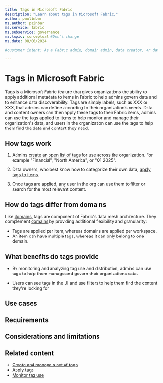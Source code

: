 ```yaml
---
title: Tags in Microsoft Fabric
description: "Learn about tags in Microsoft Fabric."
author: paulinbar
ms.author: painbar
ms.service: fabric
ms.subservice: governance
ms.topic: conceptual #Don't change
ms.date: 08/06/2024

#customer intent: As a Fabric admin, domain admin, data creator, or data consumer, I want to learn about tags in Microsoft Fabric.

---
```


# Tags in Microsoft Fabric

Tags is a Microsoft Fabric feature that gives organizations the ability to apply additional metadata to items in Fabric to help admins govern data and to enhance data discoverability. Tags are simply labels, such as XXX or XXX, that admins can define according to their organization’s needs. Data and content owners can then apply these tags to their Fabric items, admins can use the tags applied to items to help monitor and manage their organization's data, and users in the organization can use the tags to help them find the data and content they need.

## How tags work

1. Admins [create an open list of tags](./tags-define.md) for use across the organization. For example "Financial", "North America", or "Q1 2025".

1. Data owners, who best know how to categorize their own data, [apply tags to items](./tags-apply.md).

1. Once tags are applied, any user in the org can use them to filter or search for the most relevant content.

## How do tags differ from domains

Like [domains](./domains.md), tags are component of Fabric's data mesh architecture. They complement [domains](./domains.md) by providing additional flexibility and granularity:

* Tags are applied per item, whereas domains are applied per workspace.
* An item can have multiple tags, whereas it can only belong to one domain.

## What benefits do tags provide

* By monitoring and analyzing tag use and distribution, admins can use tags to help them manage and govern their organizations data.

* Users can see tags in the UI and use filters to help them find the content they're looking for.

## Use cases

## Requirements

## Considerations and limitations

## Related content

- [Create and manage a set of tags](tags-define.md)
- [Apply tags](tags-apply.md)
- [Monitor tag use](tags-monitor.md)
